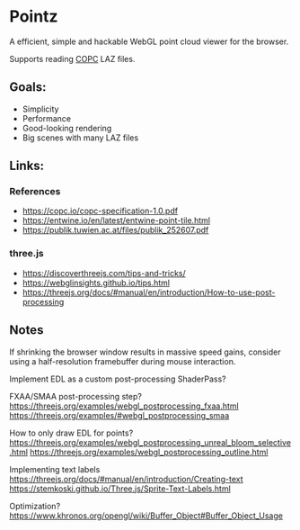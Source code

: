 # Pointz

A efficient, simple and hackable WebGL point cloud viewer for the browser.

Supports reading [COPC](https://copc.io) LAZ files.

## Goals:

-   Simplicity
-   Performance
-   Good-looking rendering
-   Big scenes with many LAZ files

## Links:

### References
-   https://copc.io/copc-specification-1.0.pdf
-   https://entwine.io/en/latest/entwine-point-tile.html
-   https://publik.tuwien.ac.at/files/publik_252607.pdf

### three.js
-   https://discoverthreejs.com/tips-and-tricks/
-   https://webglinsights.github.io/tips.html
-   https://threejs.org/docs/#manual/en/introduction/How-to-use-post-processing


## Notes

If shrinking the browser window results in massive speed gains, consider using a half-resolution
framebuffer during mouse interaction.

Implement EDL as a custom post-processing ShaderPass?

FXAA/SMAA post-processing step?
https://threejs.org/examples/webgl_postprocessing_fxaa.html
https://threejs.org/examples/#webgl_postprocessing_smaa

How to only draw EDL for points?
https://threejs.org/examples/webgl_postprocessing_unreal_bloom_selective.html
https://threejs.org/examples/webgl_postprocessing_outline.html

Implementing text labels
https://threejs.org/docs/#manual/en/introduction/Creating-text
https://stemkoski.github.io/Three.js/Sprite-Text-Labels.html


Optimization?
https://www.khronos.org/opengl/wiki/Buffer_Object#Buffer_Object_Usage
